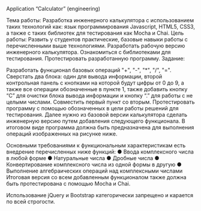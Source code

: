 Application “Calculator” (engineering)

Тема работы: Разработка инженерного калькулятора с использованием таких технологий как: язык программирования Javascript, HTML5, CSS3, а также с таких библиотек для тестирования как Mocha и Chai. Цель работы: Развить у студентов практические, базовые навыки работы с перечисленными выше технологиями. Разработать рабочую версию инженерного калькулятора. Ознакомиться с библиотеками для тестирования. Протестировать разработанную программу. Задание:

Разработать функционал базовых операций "+", "-", "*", "/", "=".
Сверстать два блока: один для вывода информации, второй
контрольная панель с кнопками на которой будут цифры от 0 до 9, а также все операции обозначенные в пункте 1, также добавить кнопку “С” для очистки блока вывода информации и кнопку “.” для работы с не целыми числами.
Совместить первый пункт со вторым.
Протестировать программу с помощью обозначенных в цели работы решений для тестирования.
Далее нужно из базовой версии калькулятора сделать инженерную версию путем добавления следующего функционала. В итоговом виде программа должна быть предназначена для выполнения операций изображенных на рисунке ниже.

Основными требованиями к функциональным характеристикам есть внедрение перечисленных ниже функций: ● Ввода комплексного числа в любой форме ● Натуральные числа ● Дробные числа ● Конвертирование комплексного числа из одной формы в другую ● Выполнение алгебраических операций над комплексными числами Итоговая версия со всем добавленным функционалом также должна быть протестирована с помощью Mocha и Chai.

Использование jQuery и Bootstrap категорически запрещено и карается по всей строгости.